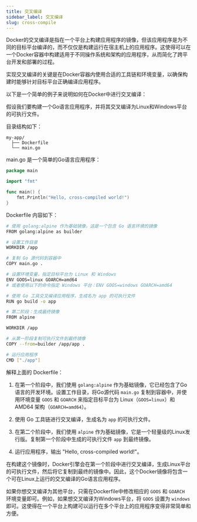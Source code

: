 ```yaml
---
title: 交叉编译
sidebar_label: 交叉编译
slug: cross-compile
---
```


Docker的交叉编译是指在一个平台上构建应用程序的镜像，但该应用程序是为不同的目标平台编译的，而不仅仅是构建运行在宿主机上的应用程序。这使得可以在一个Docker容器中构建适用于不同操作系统和架构的应用程序，从而简化了跨平台开发和部署的过程。

实现交叉编译的关键是在Docker容器内使用合适的工具链和环境变量，以确保构建时能够针对目标平台正确编译应用程序。

以下是一个简单的例子来说明如何在Docker中进行交叉编译：

假设我们要构建一个Go语言应用程序，并将其交叉编译为Linux和Windows平台的可执行文件。

目录结构如下：

```
my-app/
  ├── Dockerfile
  └── main.go
```

main.go 是一个简单的Go语言应用程序：

```go
package main

import "fmt"

func main() {
    fmt.Println("Hello, cross-compiled world!")
}
```

Dockerfile 内容如下：

```bash
# 使用 golang:alpine 作为基础镜像，这是一个包含 Go 语言环境的镜像
FROM golang:alpine as builder

# 设置工作目录
WORKDIR /app

# 复制 Go 源代码到容器中
COPY main.go .

# 设置环境变量，指定目标平台为 Linux 和 Windows
ENV GOOS=linux GOARCH=amd64
# 或者使用以下的命令指定 Windows 平台：ENV GOOS=windows GOARCH=amd64

# 使用 Go 工具交叉编译应用程序，生成名为 app 的可执行文件
RUN go build -o app

# 第二阶段：生成最终镜像
FROM alpine

WORKDIR /app

# 从第一阶段复制可执行文件到最终镜像
COPY --from=builder /app/app .

# 运行应用程序
CMD ["./app"]
```

解释上面的 Dockerfile：

1. 在第一个阶段中，我们使用 `golang:alpine` 作为基础镜像，它已经包含了Go语言的开发环境。设置工作目录，将Go源代码 `main.go` 复制到容器中，并使用环境变量 `GOOS` 和 `GOARCH` 来指定目标平台为 Linux（`GOOS=linux`）和 AMD64 架构（`GOARCH=amd64`）。

2. 使用 Go 工具链进行交叉编译，生成名为 `app` 的可执行文件。

3. 在第二个阶段中，我们使用 `alpine` 作为基础镜像，它是一个轻量级的Linux发行版。复制第一个阶段中生成的可执行文件 `app` 到最终镜像。

4. 运行应用程序，输出 "Hello, cross-compiled world!"。

在构建这个镜像时，Docker引擎会在第一个阶段中进行交叉编译，生成Linux平台的可执行文件，然后将它复制到最终的镜像中。因此，这个Docker镜像将包含一个可在Linux上运行的交叉编译的Go语言应用程序。

如果你想交叉编译为其他平台，只需在Dockerfile中修改相应的 `GOOS` 和 `GOARCH` 环境变量即可。例如，如果想交叉编译为Windows平台，将 `GOOS` 设置为 `windows` 即可。这使得在一个平台上构建可以运行在多个平台上的应用程序变得非常简单和方便。
